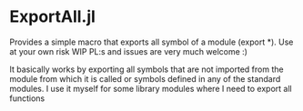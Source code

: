 # ExportAll.jl

Provides a simple macro that exports all symbol of a module (export *). Use at your own risk WIP PL:s and issues are very much welcome :)

It basically works by exporting all symbols that are not imported from the module from which it is called or symbols defined in any of the standard modules. I use it myself for some library modules where I need to export all functions
